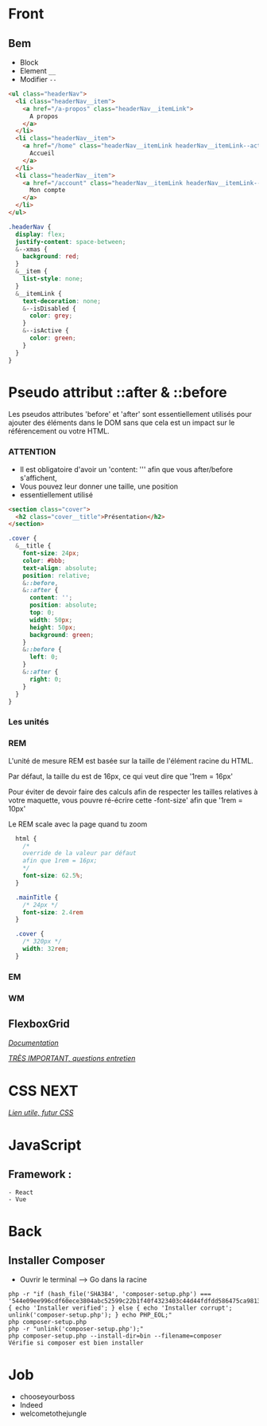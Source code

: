 # Front

## Bem

* Block
* Element `__`
* Modifier `--`

```html
<ul class="headerNav">
  <li class="headerNav__item">
    <a href="/a-propos" class="headerNav__itemLink">
      A propos
    </a>
  </li>
  <li class="headerNav__item">
    <a href="/home" class="headerNav__itemLink headerNav__itemLink--active">
      Accueil
    </a>
  </li>
  <li class="headerNav__item">
    <a href="/account" class="headerNav__itemLink headerNav__itemLink--isDisabled">
      Mon compte
    </a>
  </li>
</ul>
```

```css
.headerNav {
  display: flex;
  justify-content: space-between;
  &--xmas {
    background: red;
  }
  &__item {
    list-style: none;
  }
  &__itemLink {
    text-decoration: none;
    &--isDisabled {
      color: grey;
    }
    &--isActive {
      color: green;
    }
  }
}
```

# Pseudo attribut ::after & ::before

Les pseudos attributes 'before' et 'after' sont essentiellement utilisés pour
ajouter des éléments dans le DOM sans que cela est un impact sur le référencement
ou votre HTML.

### **ATTENTION**
* Il est obligatoire d'avoir un 'content: ''' afin que vous after/before s'affichent,
* Vous pouvez leur donner une taille, une position
* essentiellement utilisé

```html
<section class="cover">
  <h2 class="cover__title">Présentation</h2>
</section>
```

```css
.cover {
  &__title {
    font-size: 24px;
    color: #bbb;
    text-align: absolute;
    position: relative;
    &::before,
    &::after {
      content: '';
      position: absolute;
      top: 0;
      width: 50px;
      height: 50px;
      background: green;
    }
    &::before {
      left: 0;
    }
    &::after {
      right: 0;
    }
  }
}
```

### Les unités

### REM

L'unité de mesure REM est basée sur la taille de l'élément racine du HTML.

Par défaut, la taille du <html> est de 16px, ce qui veut dire que '1rem = 16px'

Pour éviter de  devoir faire des calculs afin de respecter les tailles relatives
à votre maquette, vous pouvre ré-écrire cette -font-size' afin que '1rem = 10px'

Le REM scale avec la page quand tu zoom
```css
  html {
    /*
    override de la valeur par défaut
    afin que 1rem = 16px;
    */
    font-size: 62.5%;
  }

  .mainTitle {
    /* 24px */
    font-size: 2.4rem
  }

  .cover {
    /* 320px */
    width: 32rem;
  }
```
### EM


### WM


## FlexboxGrid
*[Documentation](http://flexboxgrid.com/)*


*[TRÈS IMPORTANT, questions entretien](https://github.com/h5bp/Front-end-Developer-Interview-Questions)*

# CSS NEXT
*[Lien utile, futur CSS](http://cssnext.io/)*


# JavaScript

## Framework :
    - React
    - Vue



# Back

## Installer Composer


* Ouvrir le terminal --> Go dans la racine

```
php -r "if (hash_file('SHA384', 'composer-setup.php') === '544e09ee996cdf60ece3804abc52599c22b1f40f4323403c44d44fdfdd586475ca9813a858088ffbc1f233e9b180f061') { echo 'Installer verified'; } else { echo 'Installer corrupt'; unlink('composer-setup.php'); } echo PHP_EOL;"
php composer-setup.php
php -r "unlink('composer-setup.php');"
php composer-setup.php --install-dir=bin --filename=composer
Vérifie si composer est bien installer
```

# Job

* chooseyourboss
* Indeed
* welcometothejungle
